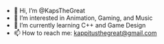 - 👋 Hi, I’m @KapsTheGreat
- 👀 I’m interested in Animation, Gaming, and Music
- 🌱 I’m currently learning C++ and Game Design
- 📫 How to reach me: kappitusthegreat@gmail.com

<!---
KapsTheGreat/KapsTheGreat is a ✨ special ✨ repository because its `README.md` (this file) appears on your GitHub profile.
You can click the Preview link to take a look at your changes.
--->
